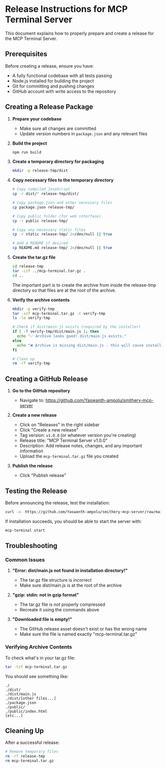# Release Instructions for MCP Terminal Server

This document explains how to properly prepare and create a release for the MCP Terminal Server.

## Prerequisites

Before creating a release, ensure you have:
- A fully functional codebase with all tests passing
- Node.js installed for building the project
- Git for committing and pushing changes
- GitHub account with write access to the repository

## Creating a Release Package

1. **Prepare your codebase**
   - Make sure all changes are committed
   - Update version numbers in `package.json` and any relevant files

2. **Build the project**
   ```bash
   npm run build
   ```

3. **Create a temporary directory for packaging**
   ```bash
   mkdir -p release-tmp/dist
   ```

4. **Copy necessary files to the temporary directory**
   ```bash
   # Copy compiled JavaScript
   cp -r dist/* release-tmp/dist/
   
   # Copy package.json and other necessary files
   cp package.json release-tmp/
   
   # Copy public folder (for web interface)
   cp -r public release-tmp/
   
   # Copy any necessary static files
   cp -r static release-tmp/ 2>/dev/null || true
   
   # Add a README if desired
   cp README.md release-tmp/ 2>/dev/null || true
   ```

5. **Create the tar.gz file**
   ```bash
   cd release-tmp
   tar -czf ../mcp-terminal.tar.gz .
   cd ..
   ```
   
   The important part is to create the archive from inside the release-tmp directory so that files are at the root of the archive.

6. **Verify the archive contents**
   ```bash
   mkdir -p verify-tmp
   tar -xzf mcp-terminal.tar.gz -C verify-tmp
   ls -la verify-tmp
   
   # Check if dist/main.js exists (required by the installer)
   if [ -f verify-tmp/dist/main.js ]; then
     echo "✅ Archive looks good! dist/main.js exists."
   else
     echo "❌ Archive is missing dist/main.js - this will cause installation to fail!"
   fi
   
   # Clean up
   rm -rf verify-tmp
   ```

## Creating a GitHub Release

1. **Go to the GitHub repository**
   - Navigate to: https://github.com/Yaswanth-ampolu/smithery-mcp-server

2. **Create a new release**
   - Click on "Releases" in the right sidebar
   - Click "Create a new release"
   - Tag version: `v1.0.0` (or whatever version you're creating)
   - Release title: "MCP Terminal Server v1.0.0"
   - Description: Add release notes, changes, and any important information
   - Upload the `mcp-terminal.tar.gz` file you created

3. **Publish the release**
   - Click "Publish release"

## Testing the Release

Before announcing the release, test the installation:

```bash
curl -o- https://github.com/Yaswanth-ampolu/smithery-mcp-server/raw/main/main/install-mcp.sh | bash
```

If installation succeeds, you should be able to start the server with:

```bash
mcp-terminal start
```

## Troubleshooting

### Common Issues

1. **"Error: dist/main.js not found in installation directory!"**
   - The tar.gz file structure is incorrect
   - Make sure dist/main.js is at the root of the archive

2. **"gzip: stdin: not in gzip format"**
   - The tar.gz file is not properly compressed
   - Recreate it using the commands above

3. **"Downloaded file is empty!"**
   - The GitHub release asset doesn't exist or has the wrong name
   - Make sure the file is named exactly "mcp-terminal.tar.gz"

### Verifying Archive Contents

To check what's in your tar.gz file:

```bash
tar -tzf mcp-terminal.tar.gz
```

You should see something like:
```
./
./dist/
./dist/main.js
./dist/[other files...]
./package.json
./public/
./public/index.html
[etc...]
```

## Cleaning Up

After a successful release:

```bash
# Remove temporary files
rm -rf release-tmp
rm mcp-terminal.tar.gz
``` 